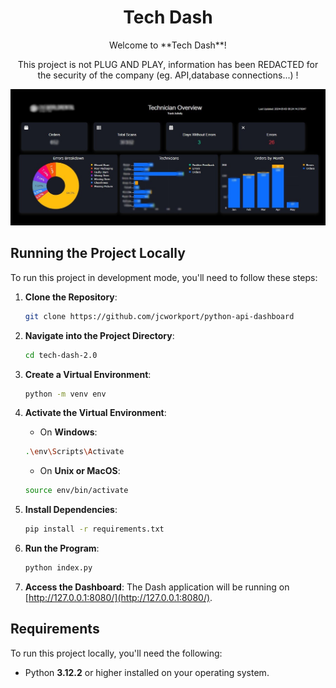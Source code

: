 <h1 align="center">Tech Dash</h1>

<p align="center">Welcome to **Tech Dash**!</p>

<p align="center">This project is not PLUG AND PLAY, information has been REDACTED for the security of the company (eg. API,database connections...) !</p>

![Image](https://github.com/jcworkport/python-api-dashboard/raw/main/pythondashboard.jpg)

## Running the Project Locally

To run this project in development mode, you'll need to follow these steps:

1. **Clone the Repository**: 
    ```bash
    git clone https://github.com/jcworkport/python-api-dashboard
    ```

2. **Navigate into the Project Directory**: 
    ```bash
    cd tech-dash-2.0
    ```

3. **Create a Virtual Environment**: 
    ```bash
    python -m venv env
    ```

4. **Activate the Virtual Environment**:
    - On **Windows**:
    ```bash
    .\env\Scripts\Activate
    ```
    - On **Unix or MacOS**:
    ```bash
    source env/bin/activate
    ```

5. **Install Dependencies**:
    ```bash
    pip install -r requirements.txt
    ```

6. **Run the Program**:
    ```bash
    python index.py
    ```

7. **Access the Dashboard**:
    The Dash application will be running on [http://127.0.0.1:8080/](http://127.0.0.1:8080/).

## Requirements

To run this project locally, you'll need the following:

- Python **3.12.2** or higher installed on your operating system.

